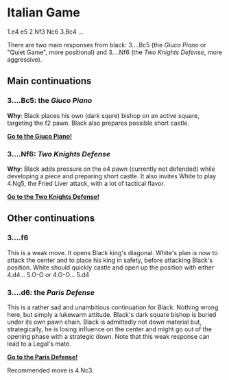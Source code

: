 # Italian Game

1.e4 e5
2.Nf3 Nc6
3.Bc4 ...

There are two main responses from black: 3....Bc5 (the *Giuco Piano* or "Quiet Game", more positional)  and 3....Nf6 (the *Two Knights Defense*, more aggressive).

## Main continuations

### 3....Bc5: the *Giuco Piano* 
**Why**: Black places his own (dark squre) bishop on an active square, targeting the f2 pawn. Black also prepares possible short castle.

[**Go to the Giuco Piano!**](./3....Bc5/index.md)

### 3....Nf6: *Two Knights Defense* 
**Why**: Black adds pressure on the e4 pawn (currently not defended) while developing a piece and preparing short castle. It also invites White to play 4.Ng5, the Fried Liver attack, with a lot of tactical flavor.

[**Go to the Two Knights Defense!**](./3....Nf6/index.md)

## Other continuations

### 3....f6
This is a weak move. It opens Black king's diagonal. White's plan is now to attack the center and to place his king in safety, before attacking Black's position. White should quickly castle and open up the position with either 4.d4... 5.O-O or 4.O-O... 5.d4

### 3....d6: the *Paris Defense*
This is a rather sad and unambitious continuation for Black. Nothing wrong here, but simply a lukewarm attitude. Black's dark square bishop is buried under its own pawn chain. Black is admittedly not down material but, strategically, he is losing influence on the center and might go out of the opening phase with a strategic down. Note that this weak response can lead to a Legal's mate.

[**Go to the Paris Defense!**](./3....d6/index.md)

Recommended move is 4.Nc3.

